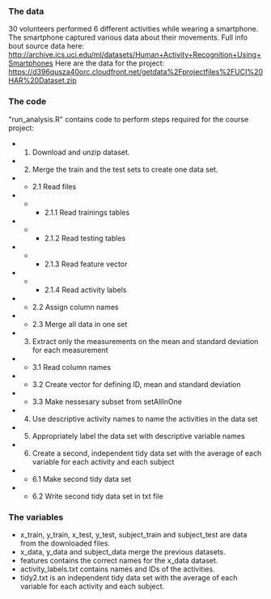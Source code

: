 ### The data
30 volunteers performed 6 different activities while wearing a smartphone. The smartphone captured various data about their movements.
Full info bout source data here: 
http://archive.ics.uci.edu/ml/datasets/Human+Activity+Recognition+Using+Smartphones Here are the data for the project: https://d396qusza40orc.cloudfront.net/getdata%2Fprojectfiles%2FUCI%20HAR%20Dataset.zip

### The code
"run_analysis.R" contains code to perform steps required for the course project:
* 1. Download and unzip dataset.
* 2. Merge the train and the test sets to create one data set.
* * 2.1 Read files
* * * 2.1.1 Read trainings tables
* * * 2.1.2 Read testing tables
* * * 2.1.3 Read feature vector
* * * 2.1.4 Read activity labels
* * 2.2 Assign column names
* * 2.3 Merge all data in one set
* 3. Extract only the measurements on the mean and standard deviation for each measurement
* *  3.1 Read column names
* *  3.2 Create vector for defining ID, mean and standard deviation
* *   3.3 Make nessesary subset from setAllInOne
* 4. Use descriptive activity names to name the activities in the data set
* 5. Appropriately label the data set with descriptive variable names
* 6. Create a second, independent tidy data set with the average of each variable for each activity and each subject
* * 6.1 Make second tidy data set
* * 6.2 Write second tidy data set in txt file

### The variables
* x_train, y_train, x_test, y_test, subject_train and subject_test are data from the downloaded files.
* x_data, y_data and subject_data merge the previous datasets.
* features contains the correct names for the x_data dataset.
* activity_labels.txt contains names and IDs of the activities.
* tidy2.txt is an independent tidy data set with the average of each variable for each activity and each subject.
